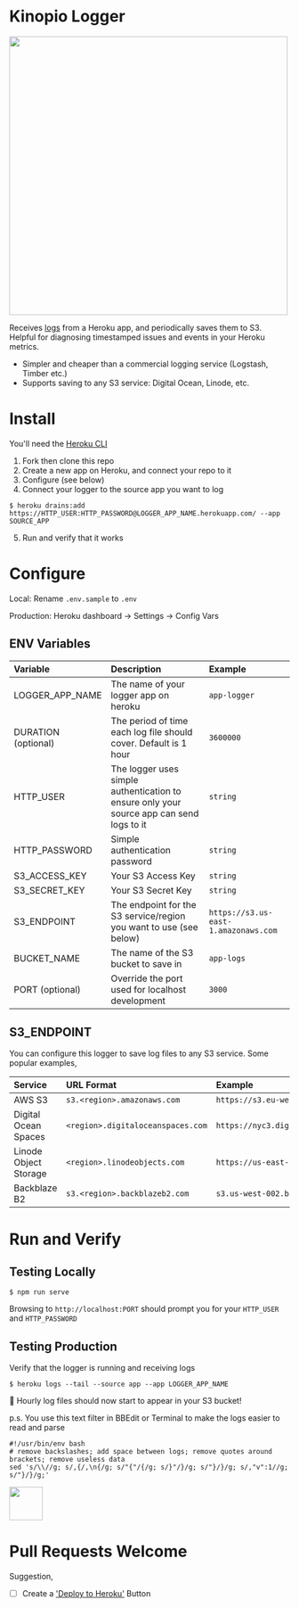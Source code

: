 # Kinopio Logger

<img src="https://kinopio-updates.us-east-1.linodeobjects.com/logger-diagram.png" width=500 />

Receives [logs](https://devcenter.heroku.com/articles/log-drains) from a Heroku app, and periodically saves them to S3. Helpful for diagnosing timestamped issues and events in your Heroku metrics.

- Simpler and cheaper than a commercial logging service (Logstash, Timber etc.)
- Supports saving to any S3 service: Digital Ocean, Linode, etc.

# Install

You'll need the [Heroku CLI](https://devcenter.heroku.com/articles/heroku-cli)

1. Fork then clone this repo
2. Create a new app on Heroku, and connect your repo to it
3. Configure (see below)
4. Connect your logger to the source app you want to log
``` 
$ heroku drains:add https://HTTP_USER:HTTP_PASSWORD@LOGGER_APP_NAME.herokuapp.com/ --app SOURCE_APP
```
5. Run and verify that it works

# Configure

Local: Rename `.env.sample` to `.env`

Production: Heroku dashboard → Settings → Config Vars

## ENV Variables

| Variable | Description | Example |
|:--|:--|:--|
| LOGGER_APP_NAME | The name of your logger app on heroku | `app-logger` |
| DURATION (optional) | The period of time each log file should cover. Default is 1 hour | `3600000` |
| HTTP_USER | The logger uses simple authentication to ensure only your source app can send logs to it | `string` |
| HTTP_PASSWORD | Simple authentication password | `string` |
| S3_ACCESS_KEY | Your S3 Access Key | `string` |
| S3_SECRET_KEY | Your S3 Secret Key | `string` |
| S3_ENDPOINT | The endpoint for the S3 service/region you want to use (see below) | `https://s3.us-east-1.amazonaws.com` |
| BUCKET_NAME | The name of the S3 bucket to save in | `app-logs` |
| PORT (optional) | Override the port used for localhost development | `3000` |

## S3_ENDPOINT

You can configure this logger to save log files to any S3 service. Some popular examples,

| Service | URL Format | Example |
|:--|:--|:--|
| AWS S3 | `s3.<region>.amazonaws.com` | `https://s3.eu-west-1.amazonaws.com` |
| Digital Ocean Spaces | `<region>.digitaloceanspaces.com` | `https://nyc3.digitaloceanspaces.com` |
| Linode Object Storage | `<region>.linodeobjects.com` | `https://us-east-1.linodeobjects.com` |
| Backblaze B2 | `s3.<region>.backblazeb2.com` | `s3.us-west-002.backblazeb2.com` |



# Run and Verify

## Testing Locally

    $ npm run serve

Browsing to `http://localhost:PORT` should prompt you for your `HTTP_USER` and `HTTP_PASSWORD`

## Testing Production

Verify that the logger is running and receiving logs

    $ heroku logs --tail --source app --app LOGGER_APP_NAME

🎊 Hourly log files should now start to appear in your S3 bucket!

p.s. You use this text filter in BBEdit or Terminal to make the logs easier to read and parse

    #!/usr/bin/env bash
    # remove backslashes; add space between logs; remove quotes around brackets; remove useless data
    sed 's/\\//g; s/,{/,\n{/g; s/"{"/{/g; s/}"/}/g; s/"}/}/g; s/,"v":1//g; s/"}/}/g;'

<img src="https://kinopio-updates.us-east-1.linodeobjects.com/leaves.png" width=60/>

# Pull Requests Welcome

Suggestion,

- [ ] Create a ['Deploy to Heroku'](https://devcenter.heroku.com/articles/heroku-button) Button
